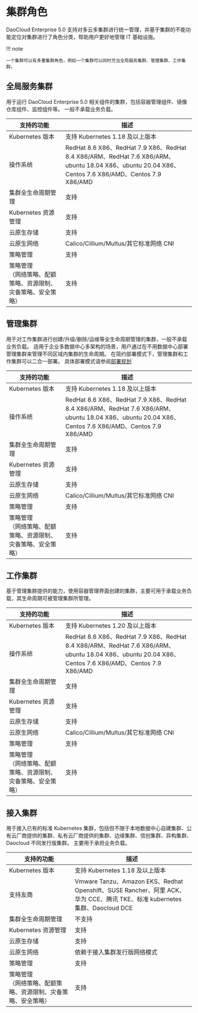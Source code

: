 # 集群角色

DaoCloud Enterprise 5.0 支持对多云多集群进行统一管理，并基于集群的不能功能定位对集群进行了角色分类，帮助用户更好地管理 IT 基础设施。

!!! note

    一个集群可以有多重集群角色，例如一个集群可以同时充当全局服务集群、管理集群、工作集群。

## 全局服务集群

用于运行 DaoCloud Enterprise 5.0 相关组件的集群，包括容器管理组件、镜像仓库组件、监控组件等。
一般不承载业务负载。

| 支持的功能                                                         | 描述                                                    |
| ----------------------------------------------------------- | ----------------------------------------------------------- |
| Kubernetes 版本                                               | 支持 Kubernetes 1.18 及以上版本                                |
| 操作系统                                             | RedHat 8.6 X86、RedHat 7.9 X86、RedHat 8.4 X86/ARM、RedHat 7.6 X86/ARM、ubuntu 18.04 X86、ubuntu 20.04 X86、Centos 7.6 X86/AMD、Centos 7.9 X86/AMD        |
| 集群全生命周期管理                                             | 支持                                                          |
| Kubernetes 资源管理                                          | 支持                                                          |
| 云原生存储                                                    | 支持                                                          |
| 云原生网络                                                    | Calico/Cillium/Multus/其它标准网络 CNI                         |
| 策略管理                                                      | 支持                                                           |
| 策略管理<br />（网络策略、配额策略、资源限制、灾备策略、安全策略）     | 支持                                                          |


## 管理集群

用于对工作集群进行创建/升级/删除/运维等全生命周期管理的集群，一般不承载业务负载。
适用于企业多数据中心多架构的场景，用户通过在不用数据中心部署管理集群来管理不同区域内集群的生命周期。
在简约部署模式下，管理集群和工作集群可以二合一部署。
具体部署模式请参阅[部署规划](../../../install/commercial/deploy-plan.md)

| 支持的功能                                                         | 描述                                                    |
| ----------------------------------------------------------- | ----------------------------------------------------------- |
| Kubernetes 版本                                               | 支持 Kubernetes 1.18 及以上版本                                |
| 操作系统                                             | RedHat 8.6 X86、RedHat 7.9 X86、RedHat 8.4 X86/ARM、RedHat 7.6 X86/ARM、ubuntu 18.04 X86、ubuntu 20.04 X86、Centos 7.6 X86/AMD、Centos 7.9 X86/AMD        |
| 集群全生命周期管理                                             | 支持                                                          |
| Kubernetes 资源管理                                          | 支持                                                          |
| 云原生存储                                                    | 支持                                                          |
| 云原生网络                                                    | Calico/Cillium/Multus/其它标准网络 CNI                          |
| 策略管理                                                      | 支持                                                           |
| 策略管理<br />（网络策略、配额策略、资源限制、灾备策略、安全策略）     | 支持                                                          |


## 工作集群

基于管理集群提供的能力，使用容器管理界面创建的集群，主要可用于承载业务负载，其生命周期可被管理集群所管理。

| 支持的功能                                                         | 描述                                                    |
| ----------------------------------------------------------- | ----------------------------------------------------------- |
| Kubernetes 版本                                               | 支持 Kubernetes 1.20 及以上版本                                |
| 操作系统                                             | RedHat 8.6 X86、RedHat 7.9 X86、RedHat 8.4 X86/ARM、RedHat 7.6 X86/ARM、ubuntu 18.04 X86、ubuntu 20.04 X86、Centos 7.6 X86/AMD、Centos 7.9 X86/AMD        |
| 集群全生命周期管理                                             | 支持                                                          |
| Kubernetes 资源管理                                          | 支持                                                          |
| 云原生存储                                                    | 支持                                                          |
| 云原生网络                                                    | Calico/Cillium/Multus/其它标准网络 CNI                          |
| 策略管理                                                      | 支持                                                           |
| 策略管理<br />（网络策略、配额策略、资源限制、灾备策略、安全策略）     | 支持                                                          |


## 接入集群

用于接入已有的标准 Kubernetes 集群，包括但不限于本地数据中心自建集群、公有云厂商提供的集群、私有云厂商提供的集群、边缘集群、信创集群、异构集群、Daocloud 不同发行版集群。
主要用于承担业务负载。

| 支持的功能                                                         | 描述                                                   |
| ----------------------------------------------------------- | ----------------------------------------------------------- |
| Kubernetes 版本                                               | 支持 Kubernetes 1.18 及以上版本                                |
| 支持友商                          | Vmware Tanzu、Amazon EKS、Redhat Openshift、SUSE Rancher、阿里 ACK、华为 CCE、腾讯 TKE、标准 kubernetes 集群、Daocloud DCE   |
| 集群全生命周期管理                                             | 不支持                                                        |
| Kubernetes 资源管理                                          | 支持                                                          |
| 云原生存储                                                    | 支持                                                          |
| 云原生网络                                                    | 依赖于接入集群发行版网络模式                                      |
| 策略管理                                                      | 支持                                                           |
| 策略管理<br />（网络策略、配额策略、资源限制、灾备策略、安全策略）     | 支持                                                          |
